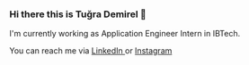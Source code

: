 ### Hi there this is Tuğra Demirel 👋
<p>I'm currently working as Application Engineer Intern in IBTech.</p>
<p> You can reach me via <span><a class="btn-linkedin" href="https://www.linkedin.com/in/cs-tugra-demirel/"> LinkedIn </a></span> 
          or <span><a href="https://www.instagram.com/tugra.demirel/"> Instagram</a></p>

<!--
**Deanntu/Deanntu** is a ✨ _special_ ✨ repository because its `README.md` (this file) appears on your GitHub profile.

Here are some ideas to get you started:

- 🔭 I’m currently working on ...
- 🌱 I’m currently learning ...
- 👯 I’m looking to collaborate on ...
- 🤔 I’m looking for help with ...
- 💬 Ask me about ...
- 📫 How to reach me: ...
- 😄 Pronouns: ...
- ⚡ Fun fact: ...
-->
